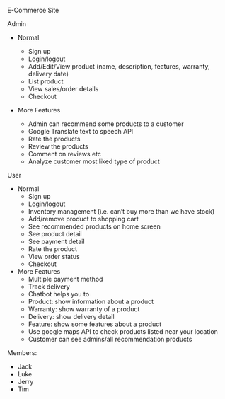 E-Commerce Site

Admin
- Normal
  - Sign up 
  - Login/logout
  - Add/Edit/View product (name, description, features, warranty, delivery date)
  - List product 
  - View sales/order details
  - Checkout 

- More Features
  - Admin can recommend some products to a customer
  - Google Translate text to speech API 
  - Rate the products
  - Review the products
  - Comment on reviews etc 
  - Analyze customer most liked type of product

User
- Normal
  - Sign up 
  - Login/logout
  - Inventory management (i.e. can’t buy more than we have stock) 
  - Add/remove product to shopping cart 
  - See recommended products on home screen
  - See product detail
  - See payment detail
  - Rate the product
  - View order status
  - Checkout 
- More Features
  - Multiple payment method
  - Track delivery
  - Chatbot helps you to 
  - Product: show information about a product
  - Warranty: show warranty of a product
  - Delivery: show delivery detail
  - Feature: show some features about a product
  - Use google maps API to check products listed near your location 
  - Customer can see admins/all recommendation products





Members:
- Jack
- Luke
- Jerry
- Tim
